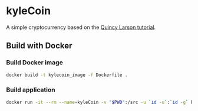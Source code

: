 # kyleCoin

A simple cryptocurrency based on the [Quincy Larson tutorial](https://www.freecodecamp.org/news/create-cryptocurrency-using-python/).

## Build with Docker

### Build Docker image

```sh
docker build -t kylecoin_image -f Dockerfile .
```

### Build application

```sh
docker run -it --rm --name=kyleCoin -v "$PWD":/src -u `id -u`:`id -g` kylecoin_image
```
